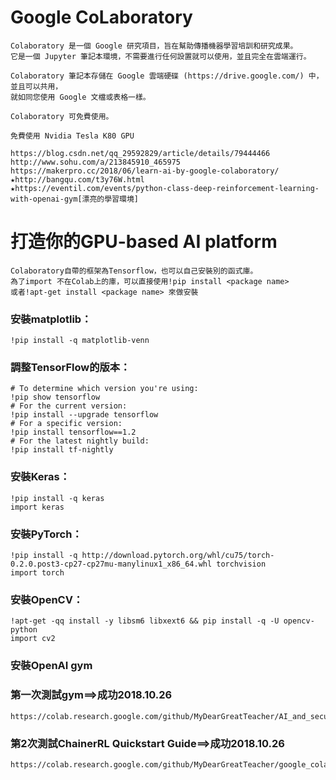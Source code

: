 # Google CoLaboratory
```
Colaboratory 是一個 Google 研究項目，旨在幫助傳播機器學習培訓和研究成果。
它是一個 Jupyter 筆記本環境，不需要進行任何設置就可以使用，並且完全在雲端運行。

Colaboratory 筆記本存儲在 Google 雲端硬碟 (https://drive.google.com/) 中，並且可以共用，
就如同您使用 Google 文檔或表格一樣。

Colaboratory 可免費使用。

免費使用 Nvidia Tesla K80 GPU
```

```
https://blog.csdn.net/qq_29592829/article/details/79444466
http://www.sohu.com/a/213845910_465975
https://makerpro.cc/2018/06/learn-ai-by-google-colaboratory/
★http://bangqu.com/t3y76W.html
★https://eventil.com/events/python-class-deep-reinforcement-learning-with-openai-gym[漂亮的學習環境]
```



# 打造你的GPU-based AI platform

```
Colaboratory自帶的框架為Tensorflow，也可以自己安裝別的函式庫。
為了import 不在Colab上的庫，可以直接使用!pip install <package name> 
或者!apt-get install <package name> 來做安裝
```

### 安裝matplotlib：
```
!pip install -q matplotlib-venn
```
### 調整TensorFlow的版本：
```
# To determine which version you're using:
!pip show tensorflow
# For the current version: 
!pip install --upgrade tensorflow
# For a specific version:
!pip install tensorflow==1.2
# For the latest nightly build:
!pip install tf-nightly
```
### 安裝Keras：
```
!pip install -q keras
import keras
```

### 安裝PyTorch：
```
!pip install -q http://download.pytorch.org/whl/cu75/torch-0.2.0.post3-cp27-cp27mu-manylinux1_x86_64.whl torchvision
import torch
```

### 安裝OpenCV：
```
!apt-get -qq install -y libsm6 libxext6 && pip install -q -U opencv-python
import cv2
```
### 安裝OpenAI gym

### 第一次測試gym==>成功2018.10.26
```
https://colab.research.google.com/github/MyDearGreatTeacher/AI_and_security/blob/master/gym_into.ipynb#scrollTo=F2TFUMJ_UyJc
```
### 第2次測試ChainerRL Quickstart Guide==>成功2018.10.26
```
https://colab.research.google.com/github/MyDearGreatTeacher/google_colab/blob/master/quickstart.ipynb#scrollTo=Mg8j6iCiwMVg
```

